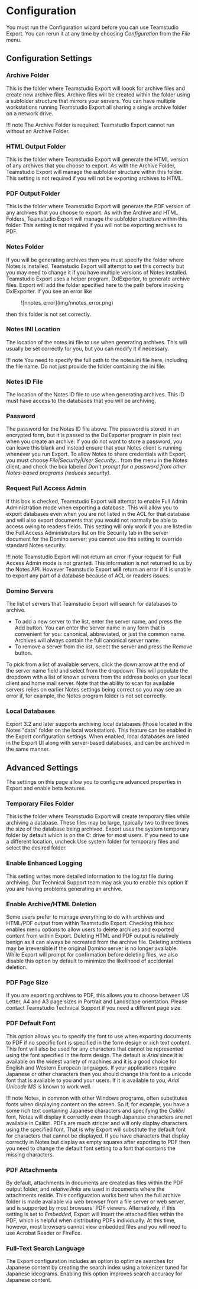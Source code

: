 # Configuration

You must run the Configuration wizard before you can use Teamstudio Export. You can rerun it at any time by choosing *Configuration* from the *File* menu.

## Configuration Settings
### Archive Folder
This is the folder where Teamstudio Export will loook for archive files and create new archive files. Archive files will be created within the folder using a subfolder structure that mirrors your servers. You can have multiple workstations running Teamstudio Export all sharing a single archive folder on a network drive.

!!! note
    The Archive Folder is required. Teamstudio Export cannot run without an Archive Folder.
    
### HTML Output Folder
This is the folder where Teamstudio Export will generate the HTML version of any archives that you choose to export. As with the Archive Folder, Teamstudio Export will manage the subfolder structure within this folder. This setting is not required if you will not be exporting archives to HTML.

### PDF Output Folder
This is the folder where Teamstudio Export will generate the PDF version of any archives that you choose to export. As with the Archive and HTML Folders, Teamstudio Export will manage the subfolder structure within this folder. This setting is not required if you will not be exporting archives to PDF.

### Notes Folder
If you will be generating archives then you must specify the folder where Notes is installed. Teamstudio Export will attempt to set this correctly but you may need to change it if you have multiple versions of Notes installed. Teamstudio Export uses a helper program, DxlExporter, to generate archive files. Export will add the folder specified here to the path before invoking DxlExporter. If you see an error like

<figure markdown="1">
![nnotes_error](img/nnotes_error.png)
</figure>

then this folder is not set correctly.

### Notes INI Location
The location of the notes.ini file to use when generating archives. This will usually be set correctly for you, but you can modify it if necessary.

!!! note
    You need to specify the full path to the notes.ini file here, including the file name. Do not just
    provide the folder containing the ini file.

### Notes ID File
The location of the Notes ID file to use when generating archives. This ID must have access to the databases that you will be archiving.

### Password
The password for the Notes ID file above. The password is stored in an encrypted form, but it is passed to the DxlExporter program in plain text when you create an archive. If you do not want to store a password, you can leave this blank and instead ensure that your Notes client is running whenever you run Export. To allow Notes to share credentials with Export, you must choose *File|Security|User Security...* from the menu in the Notes client, and check the box labeled *Don't prompt for a password from other Notes-based programs (reduces security)*.

### Request Full Access Admin
If this box is checked, Teamstudio Export will attempt to enable Full Admin Administration mode when exporting a database. This will allow you to export databases even when you are not listed in the ACL for that database and will also export documents that you would not normally be able to access owing to readers fields. This setting will only work if you are listed in the Full Access Administrators list on the Security tab in the server document for the Domino server; you cannot use this setting to override standard Notes security.

!!! note
    Teamstudio Export will not return an error if your request for Full Access Admin mode is not
    granted. This information is not returned to us by the Notes API. However Teamstudio Export **will**
    return an error if it is unable to export any part of a database because of ACL or readers issues.

### Domino Servers
The list of servers that Teamstudio Export will search for databases to archive.
* To add a new server to the list, enter the server name, and press the Add button. You can enter the server name in any form that is convenient for you: canonical, abbreviated, or just the common name. Archives will always contain the full canonical server name.
* To remove a server from the list, select the server and press the Remove button.

To pick from a list of available servers, click the down arrow at the end of the server name field and select <Scan> from the dropdown. This will populate the dropdown with a list of known servers from the address books on your local client and home mail server. Note that the ability to scan for available servers relies on earlier Notes settings being correct so you may see an error if, for example, the Notes program folder is not set correctly.

### Local Databases
Export 3.2 and later supports archiving local databases (those located in the Notes "data" folder on the local workstation). This feature can be enabled in the Export configuration settings.  When enabled, local databases are listed in the Export UI along with server-based databases, and can be archived in the same manner.

## Advanced Settings
The settings on this page allow you to configure advanced properties in Export and enable beta features.

### Temporary Files Folder
This is the folder where Teamstudio Export will create temporary files while archiving a database. These files may be large, typically two to three times the size of the database being archived. Export uses the system temporary folder by default which is on the C: drive for most users. If you need to use a different location, uncheck Use system folder for temporary files and select the desired folder.


### Enable Enhanced Logging
This setting writes more detailed information to the log.txt file during archiving. Our Technical Support team may ask you to enable this option if you are having problems generating an archive.

### Enable Archive/HTML Deletion
Some users prefer to manage everything to do with archives and HTML/PDF output from within Teamstudio Export. Checking this box enables menu options to allow users to delete archives and exported content from within Export. Deleting HTML and PDF output is relatively benign as it can always be recreated from the archive file. Deleting archives may be irreversible if the original Domino server is no longer available. While Export will prompt for confirmation before deleting files, we also disable this option by default to minimize the likelihood of accidental deletion.


### PDF Page Size
If you are exporting archives to PDF, this allows you to choose between US Letter, A4 and A3 page sizes in Portrait and Landscape orientation. Please contact Teamstudio Technical Support if you need a different page size.

### PDF Default Font
This option allows you to specify the font to use when exporting documents to PDF if no specific font is specified in the form design or rich text content. This font will also be used for any characters that cannot be represented using the font specified in the form design. The default is *Arial* since it is available on the widest variety of machines and it is a good choice for English and Western European languages. If your applications require Japanese or other characters then you should change this font to a unicode font that is available to you and your users. If it is available to you, *Arial Unicode MS* is known to work well.

!!! note
    Notes, in common with other Windows programs, often substitutes fonts when displaying content on the screen. So if, for example, you have a some rich text containing Japanese characters and specifying the *Calibri* font, Notes will display it correctly even though Japanese characters are not available in Calibri. PDFs are much stricter and will only display characters using the specified font. That is why Export will substitute the default font for characters that cannot be displayed. If you have characters that display correctly in Notes but display as empty squares after exporting to PDF then you need to change the default font setting to a font that contains the missing characters.
    
### PDF Attachments
By default, attachments in documents are created as files within the PDF output folder, and *relative links* are used in documents where the attachments reside. This configuration works best when the full archive folder is made available via web browser from a file server or web server, and is supported by most browsers' PDF viewers.  Alternatively, if this setting is set to *Embedded*, Export will insert the attached files within the PDF, which is helpful when distributing PDFs individually. At this time, however, most browsers cannot view embedded files and you will need to use Acrobat Reader or FireFox.

### Full-Text Search Language
The Export configuration includes an option to optimize searches for Japanese content by creating the search index using a tokenizer tuned for Japanese ideograms. Enabling this option improves search accuracy for Japanese content.
